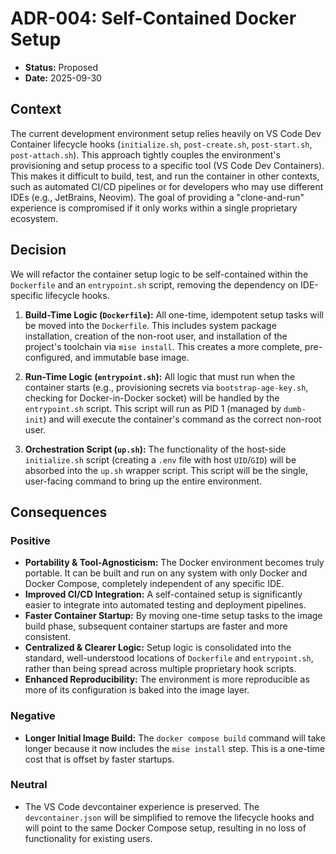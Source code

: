 # ADR-004: Self-Contained Docker Setup

*   **Status:** Proposed
*   **Date:** 2025-09-30

## Context

The current development environment setup relies heavily on VS Code Dev Container lifecycle hooks (`initialize.sh`, `post-create.sh`, `post-start.sh`, `post-attach.sh`). This approach tightly couples the environment's provisioning and setup process to a specific tool (VS Code Dev Containers). This makes it difficult to build, test, and run the container in other contexts, such as automated CI/CD pipelines or for developers who may use different IDEs (e.g., JetBrains, Neovim). The goal of providing a "clone-and-run" experience is compromised if it only works within a single proprietary ecosystem.

## Decision

We will refactor the container setup logic to be self-contained within the `Dockerfile` and an `entrypoint.sh` script, removing the dependency on IDE-specific lifecycle hooks.

1.  **Build-Time Logic (`Dockerfile`):** All one-time, idempotent setup tasks will be moved into the `Dockerfile`. This includes system package installation, creation of the non-root user, and installation of the project's toolchain via `mise install`. This creates a more complete, pre-configured, and immutable base image.

2.  **Run-Time Logic (`entrypoint.sh`):** All logic that must run when the container starts (e.g., provisioning secrets via `bootstrap-age-key.sh`, checking for Docker-in-Docker socket) will be handled by the `entrypoint.sh` script. This script will run as PID 1 (managed by `dumb-init`) and will execute the container's command as the correct non-root user.

3.  **Orchestration Script (`up.sh`):** The functionality of the host-side `initialize.sh` script (creating a `.env` file with host `UID`/`GID`) will be absorbed into the `up.sh` wrapper script. This script will be the single, user-facing command to bring up the entire environment.

## Consequences

### Positive

*   **Portability & Tool-Agnosticism:** The Docker environment becomes truly portable. It can be built and run on any system with only Docker and Docker Compose, completely independent of any specific IDE.
*   **Improved CI/CD Integration:** A self-contained setup is significantly easier to integrate into automated testing and deployment pipelines.
*   **Faster Container Startup:** By moving one-time setup tasks to the image build phase, subsequent container startups are faster and more consistent.
*   **Centralized & Clearer Logic:** Setup logic is consolidated into the standard, well-understood locations of `Dockerfile` and `entrypoint.sh`, rather than being spread across multiple proprietary hook scripts.
*   **Enhanced Reproducibility:** The environment is more reproducible as more of its configuration is baked into the image layer.

### Negative

*   **Longer Initial Image Build:** The `docker compose build` command will take longer because it now includes the `mise install` step. This is a one-time cost that is offset by faster startups.

### Neutral

*   The VS Code devcontainer experience is preserved. The `devcontainer.json` will be simplified to remove the lifecycle hooks and will point to the same Docker Compose setup, resulting in no loss of functionality for existing users.
